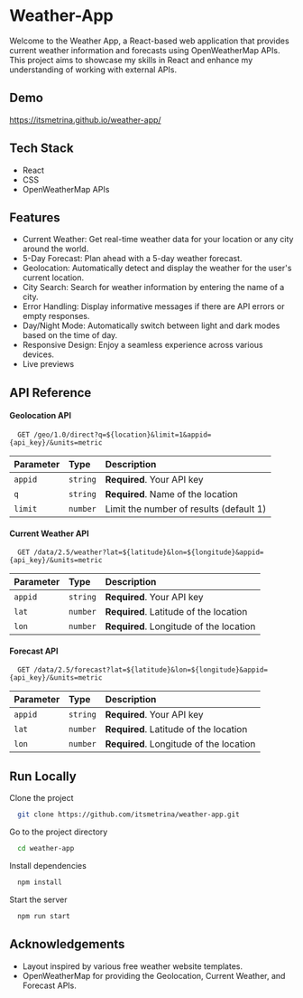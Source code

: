 
# Weather-App

Welcome to the Weather App, a React-based web application that provides current weather information and forecasts using OpenWeatherMap APIs. This project aims to showcase my skills in React and enhance my understanding of working with external APIs.
## Demo

https://itsmetrina.github.io/weather-app/


## Tech Stack

- React
- CSS
- OpenWeatherMap APIs


## Features

- Current Weather: Get real-time weather data for your location or any city around the world.
- 5-Day Forecast: Plan ahead with a 5-day weather forecast.
- Geolocation: Automatically detect and display the weather for the user's current location.
- City Search: Search for weather information by entering the name of a city.
- Error Handling: Display informative messages if there are API errors or empty responses.
- Day/Night Mode: Automatically switch between light and dark modes based on the time of day.
- Responsive Design: Enjoy a seamless experience across various devices.
- Live previews
## API Reference

#### Geolocation API

```http
  GET /geo/1.0/direct?q=${location}&limit=1&appid={api_key}/&units=metric
```

| Parameter | Type     | Description                |
| :-------- | :------- | :------------------------- |
| `appid` | `string` | **Required**. Your API key |
| `q` | `string` | **Required**. Name of the location |
| `limit` | `number` | Limit the number of results (default 1)|

#### Current Weather API

```http
  GET /data/2.5/weather?lat=${latitude}&lon=${longitude}&appid={api_key}/&units=metric
```

| Parameter | Type     | Description                |
| :-------- | :------- | :------------------------- |
| `appid` | `string` | **Required**. Your API key |
| `lat` | `number` | **Required**. Latitude of the location |
| `lon` | `number` | **Required**. Longitude of the location|

#### Forecast API

```http
  GET /data/2.5/forecast?lat=${latitude}&lon=${longitude}&appid={api_key}/&units=metric
```

| Parameter | Type     | Description                |
| :-------- | :------- | :------------------------- |
| `appid` | `string` | **Required**. Your API key |
| `lat` | `number` | **Required**. Latitude of the location |
| `lon` | `number` | **Required**. Longitude of the location|




## Run Locally

Clone the project

```bash
  git clone https://github.com/itsmetrina/weather-app.git
```

Go to the project directory

```bash
  cd weather-app
```

Install dependencies

```bash
  npm install
```

Start the server

```bash
  npm run start
```


## Acknowledgements

- Layout inspired by various free weather website templates.
- OpenWeatherMap for providing the Geolocation, Current Weather, and Forecast APIs.

